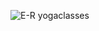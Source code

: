 ![E-R yogaclasses](https://github.com/divyapakanati3535/form/assets/124708902/f3e2b583-8f1d-40de-a802-02b9489dc9e1)
